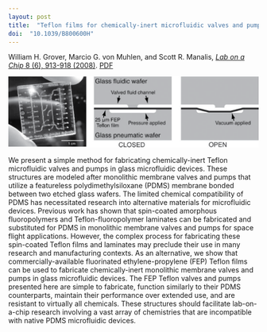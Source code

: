 ```yaml
---
layout: post
title:  "Teflon films for chemically-inert microfluidic valves and pumps"
doi:  "10.1039/B800600H"
---
```


William H. Grover, Marcio G. von Muhlen, and Scott R. Manalis, [*Lab on a Chip* 8 (6), 913-918 (2008)](http://pubs.rsc.org/en/Content/ArticleLanding/2008/LC/b800600h).  [PDF](/assets/teflon-valves.pdf)

<img src="/assets/teflon-valves.png">

We present a simple method for fabricating chemically-inert Teflon microfluidic valves and pumps in glass microfluidic devices. These structures are modeled after monolithic membrane valves and pumps that utilize a featureless polydimethylsiloxane (PDMS) membrane bonded between two etched glass wafers. The limited chemical compatibility of PDMS has necessitated research into alternative materials for microfluidic devices. Previous work has shown that spin-coated amorphous fluoropolymers and Teflon-fluoropolymer laminates can be fabricated and substituted for PDMS in monolithic membrane valves and pumps for space flight applications. However, the complex process for fabricating these spin-coated Teflon films and laminates may preclude their use in many research and manufacturing contexts. As an alternative, we show that commercially-available fluorinated ethylene-propylene (FEP) Teflon films can be used to fabricate chemically-inert monolithic membrane valves and pumps in glass microfluidic devices. The FEP Teflon valves and pumps presented here are simple to fabricate, function similarly to their PDMS counterparts, maintain their performance over extended use, and are resistant to virtually all chemicals. These structures should facilitate lab-on-a-chip research involving a vast array of chemistries that are incompatible with native PDMS microfluidic devices.
